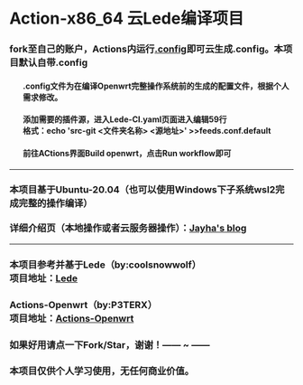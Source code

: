 <!DOCTYPE html>
<html lang="en">
<head>
</head>
<body>
    <h1>Action-x86_64 云Lede编译项目</h1>
    <h3>fork至自己的账户，Actions内运行<u>.config</u>即可云生成.config。本项目默认自带.config</h3>
    <ul>
    <h4>.config文件为在编译Openwrt完整操作系统前的生成的配置文件，根据个人需求修改。</h4>
    <h4>添加需要的插件源，进入Lede-CI.yaml页面进入编辑59行<br />格式：echo 'src-git <文件夹名称>  <源地址>' >>feeds.conf.default</h4>
    <h4>前往ACtions界面Build openwrt，点击Run workflow即可</h4>
    </ul>
    <hr size="2px" color="black"/>
    <h3>本项目基于Ubuntu-20.04（也可以使用Windows下子系统wsl2完成完整的操作编译）
    <br /><br />详细介绍页（本地操作或者云服务器操作）：<a href="http://blog.jayha.top">Jayha's blog</a></h3>
    <hr size="2px" color="black"/>
    <h3>本项目参考并基于Lede（by:coolsnowwolf）
        <br />项目地址：<a href="https://github.com/coolsnowwolf/lede">Lede</a></h3>
    <h3>Actions-Openwrt（by:P3TERX）
        <br />项目地址：<a href="https://github.com/P3TERX/Actions-OpenWrt">Actions-Openwrt</a></h3>
    <h3>如果好用请点一下Fork/Star，谢谢！—— ~ ——</h3>
    <h3>本项目仅供个人学习使用，无任何商业价值。</h3>
</body>
</html>